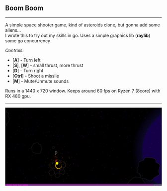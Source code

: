 ## Boom Boom ##

---
A simple space shooter game, kind of asteroids clone, but gonna  add some aliens...<br>
I wrote this to try out my skills in go. Uses a simple graphics lib (**raylib**) some go concurrency

_Controls:_
- [**A**] - Turn left
- [**S**], [**W**] - small thrust, more thrust
- [**D**] - Turn right
- [**Ctrl**] - Shoot a missile
- [**M**] - Mute/Unmute sounds

Runs in a 1440 x 720 window. Keeps around 60 fps on Ryzen 7 (8core) with RX 480 gpu.

---
![screenshot](./imgs/screen1.png)